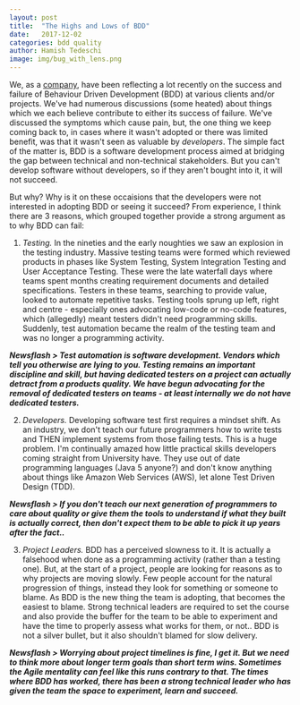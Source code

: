 ```yaml
---
layout: post
title:  "The Highs and Lows of BDD"
date:   2017-12-02
categories: bdd quality
author: Hamish Tedeschi
image: img/bug_with_lens.png
---
```


We, as a [company](www.mechanicalrock.io/), have been reflecting a lot recently on the success and failure of Behaviour Driven Development (BDD) at various clients and/or projects. We've had numerous discussions (some heated) about things which we each believe contribute to either its success of failure. We've discussed the symptoms which cause pain, but, the one thing we keep coming back to, in cases where it wasn't adopted or there was limited benefit, was that it wasn't seen as valuable by *developers*. The simple fact of the matter is, BDD is a software development process aimed at bridging the gap between technical and non-technical stakeholders. But you can't develop software without developers, so if they aren't bought into it, it will not succeed.

But why? Why is it on these occaisions that the developers were not interested in adopting BDD or seeing it succeed? From experience, I think there are 3 reasons, which grouped together provide a strong argument as to why BDD can fail:

1) *Testing.* In the nineties and the early noughties we saw an explosion in the testing industry. Massive testing teams were formed which reviewed products in phases like System Testing, System Integration Testing and User Acceptance Testing. These were the late waterfall days where teams spent months creating requirement documents and detailed specifications. Testers in these teams, searching to provide value, looked to automate repetitive tasks. Testing tools sprung up left, right and centre - especially ones advocating low-code or no-code features, which (allegedly) meant testers didn't need programming skills. Suddenly, test automation became the realm of the testing team and was no longer a programming activity. 

***Newsflash > Test automation is software development. Vendors which tell you otherwise are lying to you. Testing remains an important discipline and skill, but having dedicated testers on a project can actually detract from a products quality. We have begun advocating for the removal of dedicated testers on teams - at least internally we do not have dedicated testers.***

2) *Developers.* Developing software test first requires a mindset shift. As an industry, we don't teach our future programmers how to write tests and THEN implement systems from those failing tests. This is a huge problem. I'm continually amazed how little practical skills developers coming straight from University have. They use out of date programming languages (Java 5 anyone?) and don't know anything about things like Amazon Web Services (AWS), let alone Test Driven Design (TDD).

***Newsflash > If you don't teach our next generation of programmers to care about quality or give them the tools to understand if what they built is actually correct, then don't expect them to be able to pick it up years after the fact..***

3) *Project Leaders.* BDD has a perceived slowness to it. It is actually a falsehood when done as a programming activity (rather than a testing one). But, at the start of a project, people are looking for reasons as to why projects are moving slowly. Few people account for the natural progression of things, instead they look for something or someone to blame. As BDD is the new thing the team is adopting, that becomes the easiest to blame. Strong technical leaders are required to set the course and also provide the buffer for the team to be able to experiment and have the time to properly assess what works for them, or not.. BDD is not a silver bullet, but it also shouldn't blamed for slow delivery.

***Newsflash > Worrying about project timelines is fine, I get it. But we need to think more about longer term goals than short term wins. Sometimes the Agile mentality can feel like this runs contrary to that. The times where BDD has worked, there has been a strong technical leader who has given the team the space to experiment, learn and succeed.***